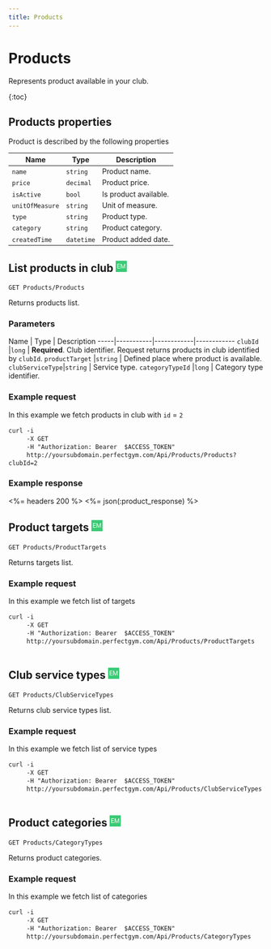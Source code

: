 ```yaml
---
title: Products
---
```


# Products

Represents product available in your club.

{:toc}


## Products properties

Product is described by the following properties

Name            | Type                        | Description
-----|----------|------------------------------------------
`name`          |`string`                     | Product name.
`price`         |`decimal`                    | Product price.
`isActive`		|`bool` 				      | Is product available.
`unitOfMeasure` |`string`                     | Unit of measure.
`type`          |`string`                     | Product type.
`category`      |`string`                     | Product category.
`createdTime`   |`datetime`                   | Product added date.





## List products in club ![alt text][EM] 

    GET Products/Products

Returns products list.


### Parameters

Name             | Type       | Description
-----|-----------|------------|------------
`clubId`         |`long`      | **Required**. Club identifier. Request returns products in club identified by `clubId`.
`productTarget`  |`string`    | Defined place where product is available.
`clubServiceType`|`string`    | Service type.
`categoryTypeId` |`long`      | Category type identifier.



### Example request

In this example we fetch products in club with `id` = `2`

``` command-line
curl -i 
     -X GET 
     -H "Authorization: Bearer  $ACCESS_TOKEN"  
     http://yoursubdomain.perfectgym.com/Api/Products/Products?clubId=2       
```


### Example response

<%= headers 200 %>
<%= json(:product_response) %>


## Product targets ![alt text][EM] 

    GET Products/ProductTargets 

Returns targets list.


### Example request

In this example we fetch list of targets

``` command-line
curl -i 
     -X GET 
     -H "Authorization: Bearer  $ACCESS_TOKEN"  
     http://yoursubdomain.perfectgym.com/Api/Products/ProductTargets
        
```
## Club service types ![alt text][EM] 

    GET Products/ClubServiceTypes

Returns club service types list.


### Example request

In this example we fetch list of service types

``` command-line
curl -i 
     -X GET 
     -H "Authorization: Bearer  $ACCESS_TOKEN"  
     http://yoursubdomain.perfectgym.com/Api/Products/ClubServiceTypes
        
```

## Product categories  ![alt text][EM] 

    GET Products/CategoryTypes

Returns product categories. 


### Example request

In this example we fetch list of categories

``` command-line
curl -i 
     -X GET 
     -H "Authorization: Bearer  $ACCESS_TOKEN"  
     http://yoursubdomain.perfectgym.com/Api/Products/CategoryTypes
        
```


[PrepaidStatus]: /appendix/datatypes/prepaiddetails
[EM]: /assets/images/employee.png "Employee mode"
[UM]: /assets/images/user.png "User mode"
